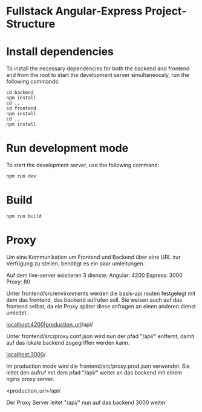 # Fullstack Angular-Express Project-Structure


# Install dependencies

To install the necessary dependencies for both the backend and frontend and from the root to start the development server simultaneously, run the following commands:

```
cd backend
npm install
cd ..
cd frontend
npm install
cd ..
npm install
```

# Run development mode

To start the development server, use the following command:

```
npm run dev
```

# Build

```
npm run build
```

# Proxy

Um eine Kommunikation um Frontend und Backend über eine URL zur Verfügung zu stellen, benötigt es ein paar umleitungen.

Auf dem live-server existieren 3 dienste:
Angular: 4200
Express: 3000
Proxy: 80

Unter frontend/src/environments werden die basis-api routen festgelegt mit dem das frontend, das backend aufrufen soll. Sie weisen auch auf das frontend selbst, da ein Proxy später diese anfragen an einen anderen dienst umleitet.

<localhost:4200|production_url>/api/

Unter frontend/src/proxy.conf.json wird nun der pfad "/api/" entfernt, damit auf das lokale backend zugegriffen werden kann.

<localhost:3000>/

Im production mode wird die frontend/src/proxy.prod.json verwendet. Sie leitet den aufruf mit dem pfad "/api/" weiter an das backend mit einem nginx proxy server.

<production_url>/api/

Der Proxy Server leitet "/api/" nun auf das backend 3000 weiter
